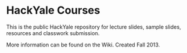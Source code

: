 HackYale Courses
==================

This is the public HackYale repository for lecture slides, sample slides, resources and classwork submission. 

More information can be found on the Wiki. Created Fall 2013.
